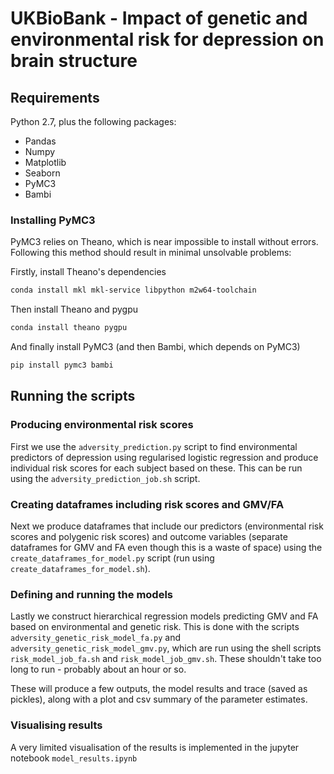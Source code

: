 # UKBioBank - Impact of genetic and environmental risk for depression on brain structure

## Requirements

Python 2.7, plus the following packages:

* Pandas
* Numpy
* Matplotlib
* Seaborn
* PyMC3
* Bambi

### Installing PyMC3

PyMC3 relies on Theano, which is near impossible to install without errors. Following this method should result in minimal unsolvable problems:

Firstly, install Theano's dependencies 

```bash
conda install mkl mkl-service libpython m2w64-toolchain
```

Then install Theano and pygpu

```bash
conda install theano pygpu
```

And finally install PyMC3 (and then Bambi, which depends on PyMC3)

```bash
pip install pymc3 bambi
```

## Running the scripts

### Producing environmental risk scores

First we use the `adversity_prediction.py` script to find environmental predictors of depression using regularised logistic regression and produce individual risk scores for each subject based on these. This can be run using the `adversity_prediction_job.sh` script.

### Creating dataframes including risk scores and GMV/FA

Next we produce dataframes that include our predictors (environmental risk scores and polygenic risk scores) and outcome variables (separate dataframes for GMV and FA even though this is a waste of space) using the `create_dataframes_for_model.py` script (run using `create_dataframes_for_model.sh`).

### Defining and running the models

Lastly we construct hierarchical regression models predicting GMV and FA based on environmental and genetic risk. This is done with the scripts `adversity_genetic_risk_model_fa.py` and `adversity_genetic_risk_model_gmv.py`, which are run using the shell scripts `risk_model_job_fa.sh` and `risk_model_job_gmv.sh`. These shouldn't take too long to run - probably about an hour or so.

These will produce a few outputs, the model results and trace (saved as pickles), along with a plot and csv summary of the parameter estimates.

### Visualising results

A very limited visualisation of the results is implemented in the jupyter notebook `model_results.ipynb`